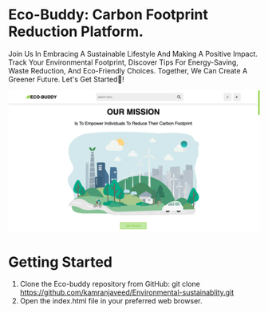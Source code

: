 # Eco-Buddy: Carbon Footprint Reduction Platform.

Join Us In Embracing A Sustainable Lifestyle And Making A Positive Impact. Track Your Environmental Footprint, Discover Tips For Energy-Saving, Waste Reduction, And Eco-Friendly Choices. Together, We Can Create A Greener Future. Let's Get Started🌿!
  
  ![Carbon Footprint](eco-buddy.png)

# Getting Started

1. Clone the Eco-buddy repository from GitHub: git clone https://github.com/kamranjaveed/Environmental-sustainablity.git
2. Open the index.html file in your preferred web browser.

